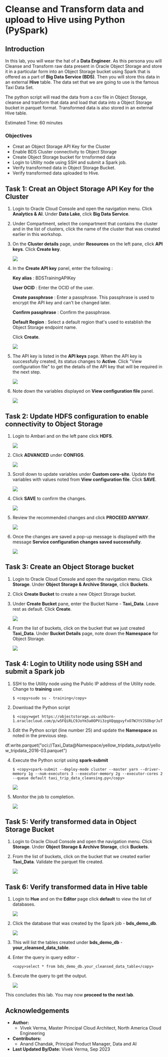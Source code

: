 # Cleanse and Transform data and upload to Hive using Python (PySpark)

## Introduction

In this lab, you will wear the hat of a **Data Engineer**. As this persona you will Cleanse and Transform raw data present in Oracle Object Storage and store it in a particular form into an Object Storage bucket using Spark that is offered as a part of **Big Data Service (BDS)**. Then you will store this data in an external **Hive** table. The data set that we are going to use is the famous Taxi Data Set.

The python script will read the data from a csv file in Object Storage, cleanse and tranform that data and load that data into a Object Storage bucket in parquet format. Transformed data is also stored in an external Hive table.

Estimated Time: 60 minutes

### Objectives

* Creat an Object Storage API Key for the Cluster
* Enable BDS Cluster connectivity to Object Storage
* Create Object Storage bucket for trnsformed data
* Login to Utility node using SSH and submit a Spark job.
* Verify transformed data in Object Storage Bucket.
* Verify transformed data uploaded to Hive.

## Task 1: Creat an Object Storage API Key for the Cluster

1. Login to Oracle Cloud Console and open the navigation menu. Click **Analytics & AI**. Under **Data Lake**, click **Big Data Service**.

2. Under Compartment, select the compartment that contains the cluster and in the list of clusters, click the name of the cluster that was created earlier in this workshop.

3. On the **Cluster details** page, under **Resources** on the left pane, click **API keys**. Click **Create key**.

    ![](./images/bds-api-key.png " ")

4. In the **Create API key** panel, enter the following :

    **Key alias** :  BDSTrainingAPIKey

    **User OCID** : Enter the OCID of the user.

    **Create passphrase** : Enter a passphrase. This passphrase is used to encrypt the API key and can't be changed later.

    **Confirm passphrase** : Confirm the passphrase.

    **Default Region** : Select a default region that's used to establish the Object Storage endpoint name.

    Click **Create**.

    ![](./images/bds-create-api-key.png " ")

5. The API key is listed in the **API keys** page. When the API key is successfully created, its status changes to **Active**. Click "View configuration file" to get the details of the API key that will be required in the next step.

    ![](./images/bds-list-api-key.png " ")

6. Note down the variables displayed on **View configuration file** panel.

    ![](./images/bds-config-api-key.png " ")

## Task 2: Update HDFS configuration to enable connectivity to Object Storage

1. Login to Ambari and on the left pane click **HDFS**.

    ![](./images/ambari-hdfs.png " ")

2. Click **ADVANCED** under **CONFIGS**.

    ![](./images/ambari-hdfs-config.png " ")

3. Scroll down to update variables under **Custom core-site**. Update the variables with values noted from **View configuration file**. Click **SAVE**.

    ![](./images/ambari-hdfs-custom-core.png " ")

4. Click **SAVE** to confirm the changes.

    ![](./images/ambari-hdfs-confirm-save.png " ")

5. Review the recommended changes and click **PROCEED ANYWAY**.

    ![](./images/ambari-hdfs-confirm-saved.png " ")

6. Once the changes are saved a pop-up message is displayed with the message **Service configuration changes saved successfully**.

    ![](./images/ambari-hdfs-config-saved.png " ")

## Task 3: Create an Object Storage bucket

1. Login to Oracle Cloud Console and open the navigation menu. Click **Storage**. Under **Object Storage & Archive Storage**, click **Buckets**.

2. Click **Create Bucket** to create a new Object Storage bucket.

3. Under **Create Bucket** pane, enter the Bucket Name - **Taxi_Data**. Leave rest as default. Click **Create**.

    ![](./images/object-storage-create-bucket.png " ")

4. From the list of buckets, click on the bucket that we just created **Taxi_Data**. Under **Bucket Details** page, note down the **Namespace** for Object Storage.

    ![](./images/object-storage-bucket-details.png " ")

## Task 4: Login to Utility node using SSH and submit a Spark job

1. SSH to the Utility node using the Public IP address of the Utility node. Change to **training** user.

    ```
    $ <copy>sudo su - training</copy>
    ```

2. Download the Python script

    ```
    $ <copy>wget https://objectstorage.us-ashburn-1.oraclecloud.com/p/w5FQiRLC9JoYm3a0OPVi3zgXQqqgvyfxO7WJtVJSObqrJuTRx98sktjjB3HJWhXL/n/orasenatdpltintegration01/b/Taxi/o/taxi_trip_data_cleansing.py</copy>
    ```

3. Edit the Python script (line number 25) and update the **Namespace** as noted in the previous step.

 df.write.parquet("oci://Taxi\_Data@Namespace/yellow\_tripdata\_output/yellow\_tripdata\_2016-03.parquet")

4. Execute the Python script using **spark-submit**

    ```
    $ <copy>spark-submit --deploy-mode cluster --master yarn --driver-memory 1g --num-executors 3 --executor-memory 2g --executor-cores 2 --queue default taxi_trip_data_cleansing.py</copy>
    ```
    ![](./images/spark-submit-job.png " ")

5. Monitor the job to completion.

    ![](./images/spark-job-complete.png " ")

## Task 5: Verify transformed data in Object Storage Bucket

1. Login to Oracle Cloud Console and open the navigation menu. Click **Storage**. Under **Object Storage & Archive Storage**, click **Buckets**.

2. From the list of buckets, click on the bucket that we created earlier **Taxi_Data**. Validate the parquet file created.

    ![](./images/object-storage-parquet.png " ")

## Task 6: Verify transformed data in Hive table

1. Login to **Hue** and on the **Editor** page click **default** to view the list of databases.

    ![](./images/hue-databases.png " ")

2. Click the database that was created by the Spark job - **bds\_demo\_db**.

    ![](./images/hue-bds-database.png " ")

3. This will list the tables created under **bds\_demo\_db** - **your\_cleansed\_data\_table**.

4. Enter the query in query editor - 

    ```
    <copy>select * from bds_demo_db.your_cleansed_data_table</copy>
    ```

5. Execute the query to get the output.

    ![](./images/hue-query-output.png " ")

This concludes this lab. You may now **proceed to the next lab**.

## Acknowledgements

* **Author:**  
    + Vivek Verma, Master Principal Cloud Architect, North America Cloud Engineering
* **Contributors:**  
    + Anand Chandak, Principal Product Manager, Data and AI
* **Last Updated By/Date:** Vivek Verma, Sep 2023